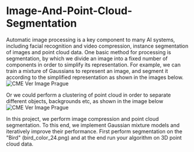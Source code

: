 # Image-And-Point-Cloud-Segmentation
Automatic image processing is a key component to many AI systems, including facial recognition and video compression, instance segmentation of images and point cloud data. One basic method for processing is segmentation, by which we divide an image into a fixed number of components in order to simplify its representation. For example, we can train a mixture of Gaussians to represent an image, and segment it according to the simplified representation as shown in the images below.
![CME Ver Image Prague](/inputCMEMap.JPG)

Or we could perform a clustering of point cloud in order to separate different objects, backgrounds etc, as shown in the image below
![CME Ver Image Prague](/inputCMEMap.JPG)

In this project, we perform image compression and point cloud segmentation. To this end, we implement Gaussian mixture models and iteratively improve their performance. First perform segmentation on the "Bird" (bird_color_24.png) and at the end run your algorithm on 3D point cloud data.

